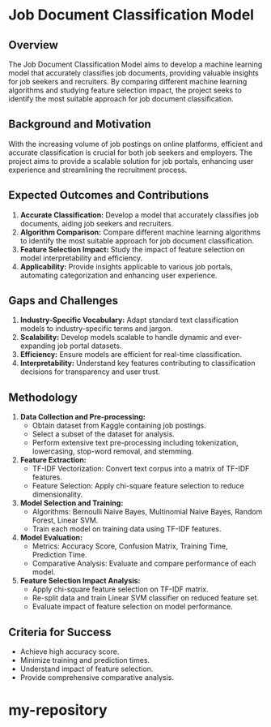 # Job Document Classification Model

## Overview

The Job Document Classification Model aims to develop a machine learning model that accurately classifies job documents, providing valuable insights for job seekers and recruiters. By comparing different machine learning algorithms and studying feature selection impact, the project seeks to identify the most suitable approach for job document classification.

## Background and Motivation

With the increasing volume of job postings on online platforms, efficient and accurate classification is crucial for both job seekers and employers. The project aims to provide a scalable solution for job portals, enhancing user experience and streamlining the recruitment process.

## Expected Outcomes and Contributions

1. **Accurate Classification:** Develop a model that accurately classifies job documents, aiding job seekers and recruiters.
2. **Algorithm Comparison:** Compare different machine learning algorithms to identify the most suitable approach for job document classification.
3. **Feature Selection Impact:** Study the impact of feature selection on model interpretability and efficiency.
4. **Applicability:** Provide insights applicable to various job portals, automating categorization and enhancing user experience.

## Gaps and Challenges

1. **Industry-Specific Vocabulary:** Adapt standard text classification models to industry-specific terms and jargon.
2. **Scalability:** Develop models scalable to handle dynamic and ever-expanding job portal datasets.
3. **Efficiency:** Ensure models are efficient for real-time classification.
4. **Interpretability:** Understand key features contributing to classification decisions for transparency and user trust.

## Methodology

1. **Data Collection and Pre-processing:**
   - Obtain dataset from Kaggle containing job postings.
   - Select a subset of the dataset for analysis.
   - Perform extensive text pre-processing including tokenization, lowercasing, stop-word removal, and stemming.
2. **Feature Extraction:**
   - TF-IDF Vectorization: Convert text corpus into a matrix of TF-IDF features.
   - Feature Selection: Apply chi-square feature selection to reduce dimensionality.
3. **Model Selection and Training:**
   - Algorithms: Bernoulli Naive Bayes, Multinomial Naive Bayes, Random Forest, Linear SVM.
   - Train each model on training data using TF-IDF features.
4. **Model Evaluation:**
   - Metrics: Accuracy Score, Confusion Matrix, Training Time, Prediction Time.
   - Comparative Analysis: Evaluate and compare performance of each model.
5. **Feature Selection Impact Analysis:**
   - Apply chi-square feature selection on TF-IDF matrix.
   - Re-split data and train Linear SVM classifier on reduced feature set.
   - Evaluate impact of feature selection on model performance.

## Criteria for Success

- Achieve high accuracy score.
- Minimize training and prediction times.
- Understand impact of feature selection.
- Provide comprehensive comparative analysis.
# my-repository
